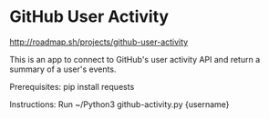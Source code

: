 # GitHub User Activity
http://roadmap.sh/projects/github-user-activity

This is an app to connect to GitHub's user activity API and return a summary of a user's events.

Prerequisites:
pip install requests

Instructions:
Run ~/Python3 github-activity.py {username}